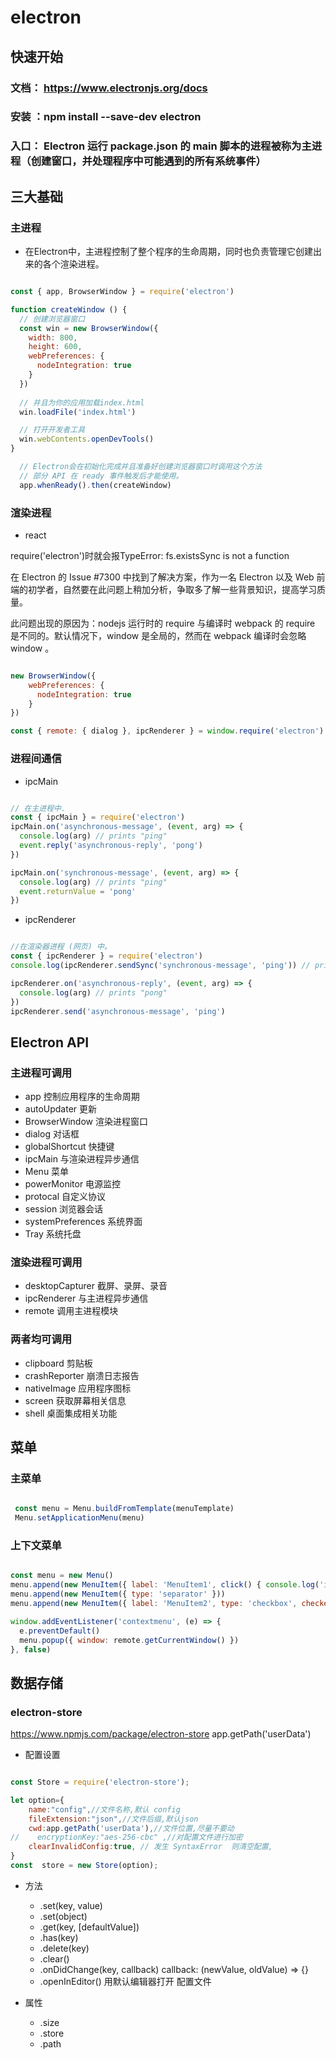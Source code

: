 # electron

## 快速开始

### 文档： https://www.electronjs.org/docs

### 安装 ：npm install --save-dev electron

### 入口： Electron 运行 package.json 的 main 脚本的进程被称为主进程（创建窗口，并处理程序中可能遇到的所有系统事件）

## 三大基础

### 主进程

- 在Electron中，主进程控制了整个程序的生命周期，同时也负责管理它创建出来的各个渲染进程。

```javascript

const { app, BrowserWindow } = require('electron')

function createWindow () {   
  // 创建浏览器窗口
  const win = new BrowserWindow({
    width: 800,
    height: 600,
    webPreferences: {
      nodeIntegration: true
    }
  })
  
  // 并且为你的应用加载index.html
  win.loadFile('index.html')

  // 打开开发者工具
  win.webContents.openDevTools()
}

  // Electron会在初始化完成并且准备好创建浏览器窗口时调用这个方法
  // 部分 API 在 ready 事件触发后才能使用。
  app.whenReady().then(createWindow)

```

### 渲染进程

- react

require('electron')时就会报TypeError: fs.existsSync is not a function

在 Electron 的 Issue #7300 中找到了解决方案，作为一名 Electron 以及 Web 前端的初学者，自然要在此问题上稍加分析，争取多了解一些背景知识，提高学习质量。

此问题出现的原因为：nodejs 运行时的 require 与编译时 webpack 的 require 是不同的。默认情况下，window 是全局的，然而在 webpack 编译时会忽略 window 。

```javascript

new BrowserWindow({
    webPreferences: {
      nodeIntegration: true
    }
})

const { remote: { dialog }, ipcRenderer } = window.require('electron')

```

### 进程间通信

- ipcMain

```javascript

// 在主进程中.
const { ipcMain } = require('electron')
ipcMain.on('asynchronous-message', (event, arg) => {
  console.log(arg) // prints "ping"
  event.reply('asynchronous-reply', 'pong')
})

ipcMain.on('synchronous-message', (event, arg) => {
  console.log(arg) // prints "ping"
  event.returnValue = 'pong'
})

```

- ipcRenderer

```javascript

//在渲染器进程 (网页) 中。
const { ipcRenderer } = require('electron')
console.log(ipcRenderer.sendSync('synchronous-message', 'ping')) // prints "pong"

ipcRenderer.on('asynchronous-reply', (event, arg) => {
  console.log(arg) // prints "pong"
})
ipcRenderer.send('asynchronous-message', 'ping')

```


## Electron API

### 主进程可调用

- app  控制应用程序的生命周期
- autoUpdater 更新
- BrowserWindow 渲染进程窗口
- dialog 对话框
- globalShortcut 快捷键
- ipcMain 与渲染进程异步通信
- Menu 菜单
- powerMonitor 电源监控
- protocal 自定义协议
- session 浏览器会话
- systemPreferences 系统界面
- Tray 系统托盘

### 渲染进程可调用

- desktopCapturer 截屏、录屏、录音
- ipcRenderer 与主进程异步通信
- remote 调用主进程模块

### 两者均可调用

- clipboard 剪贴板
- crashReporter 崩溃日志报告
- nativeImage 应用程序图标
- screen 获取屏幕相关信息
- shell 桌面集成相关功能

## 菜单

### 主菜单

```javascript

 const menu = Menu.buildFromTemplate(menuTemplate)
 Menu.setApplicationMenu(menu)

```
### 上下文菜单

```javascript

const menu = new Menu()
menu.append(new MenuItem({ label: 'MenuItem1', click() { console.log('item 1 clicked') } }))
menu.append(new MenuItem({ type: 'separator' }))
menu.append(new MenuItem({ label: 'MenuItem2', type: 'checkbox', checked: true }))

window.addEventListener('contextmenu', (e) => {
  e.preventDefault()
  menu.popup({ window: remote.getCurrentWindow() })
}, false)

```

## 数据存储

### electron-store

https://www.npmjs.com/package/electron-store
app.getPath('userData')

- 配置设置

```javascript

const Store = require('electron-store');

let option={
    name:"config",//文件名称,默认 config
    fileExtension:"json",//文件后缀,默认json
    cwd:app.getPath('userData'),//文件位置,尽量不要动
//    encryptionKey:"aes-256-cbc" ,//对配置文件进行加密
    clearInvalidConfig:true, // 发生 SyntaxError  则清空配置,
}
const  store = new Store(option);

```

- 方法

	- .set(key, value)
	- .set(object)
	- .get(key, [defaultValue])
	- .has(key)
	- .delete(key)
	- .clear()
	- .onDidChange(key, callback)
callback: (newValue, oldValue) => {}
	- .openInEditor()
用默认编辑器打开 配置文件

- 属性

	- .size
	- .store
	- .path

